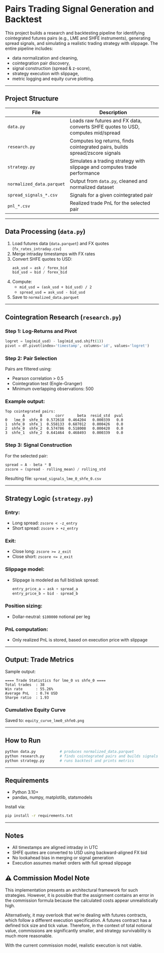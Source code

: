 
# Pairs Trading Signal Generation and Backtest

This project builds a research and backtesting pipeline for identifying cointegrated futures pairs (e.g., LME and SHFE instruments), generating spread signals, and simulating a realistic trading strategy with slippage. The entire pipeline includes:

- data normalization and cleaning,
- cointegration pair discovery,
- signal construction (spread & z-score),
- strategy execution with slippage,
- metric logging and equity curve plotting.

---

##  Project Structure

| File               | Description                                                                 |
|--------------------|-----------------------------------------------------------------------------|
| `data.py`          | Loads raw futures and FX data, converts SHFE quotes to USD, computes mid/spread |
| `research.py`      | Computes log returns, finds cointegrated pairs, builds spread/zscore signals  |
| `strategy.py`      | Simulates a trading strategy with slippage and computes trade performance     |
| `normalized_data.parquet` | Output from `data.py`, cleaned and normalized dataset                 |
| `spread_signals_*.csv`    | Signals for a given cointegrated pair                               |
| `pnl_*.csv`         | Realized trade PnL for the selected pair                                   |

---

## Data Processing (`data.py`)

1. Load futures data (`data.parquet`) and FX quotes (`fx_rates_intraday.csv`)
2. Merge intraday timestamps with FX rates
3. Convert SHFE quotes to USD:
   ```python
   ask_usd = ask / forex_bid
   bid_usd = bid / forex_bid
   ```
4. Compute:
   - `mid_usd = (ask_usd + bid_usd) / 2`
   - `spread_usd = ask_usd - bid_usd`
5. Save to `normalized_data.parquet`

---

##  Cointegration Research (`research.py`)

### Step 1: Log-Returns and Pivot

```python
logret = log(mid_usd) - log(mid_usd.shift(1))
pivot = df.pivot(index='timestamp', columns='id', values='logret')
```

### Step 2: Pair Selection

Pairs are filtered using:
- Pearson correlation > 0.5
- Cointegration test (Engle-Granger)
- Minimum overlapping observations: 500

### Example output:
```text
Top cointegrated pairs:
        A       B      corr      beta  resid_std  pval
0   lme_0  shfe_0  0.572618  0.464204   0.000339   0.0
1  shfe_0  shfe_1  0.558133  0.687012   0.000426   0.0
2  shfe_0  shfe_2  0.574786  0.518008   0.000420   0.0
3  shfe_1  shfe_2  0.641464  0.468493   0.000339   0.0
```

### Step 3: Signal Construction

For the selected pair:

```python
spread = A - beta * B
zscore = (spread - rolling_mean) / rolling_std
```

Resulting file: `spread_signals_lme_0_shfe_0.csv`

---

##  Strategy Logic (`strategy.py`)

### Entry:
- Long spread: `zscore < -z_entry`
- Short spread: `zscore > +z_entry`

### Exit:
- Close long: `zscore >= z_exit`
- Close short: `zscore <= z_exit`

### Slippage model:
- Slippage is modeled as full bid/ask spread:
  ```python
  entry_price_a = ask + spread_a
  entry_price_b = bid - spread_b
  ```

### Position sizing:
- Dollar-neutral: `$100000` notional per leg

### PnL computation:
- Only realized PnL is stored, based on execution price with slippage

---

##  Output: Trade Metrics

Sample output:
```
==== Trade Statistics for lme_0 vs shfe_0 ====
Total trades  : 38
Win rate      : 55.26%
Average PnL   : 0.74 USD
Sharpe ratio  : 1.93
```

### Cumulative Equity Curve

Saved to: `equity_curve_lme0_shfe0.png`

---

## How to Run

```bash
python data.py           # produces normalized_data.parquet
python research.py       # finds cointegrated pairs and builds signals
python strategy.py       # runs backtest and prints metrics
```

---

## Requirements

- Python 3.10+
- pandas, numpy, matplotlib, statsmodels

Install via:

```bash
pip install -r requirements.txt
```

---

##  Notes

- All timestamps are aligned intraday in UTC
- SHFE quotes are converted to USD using backward-aligned FX bid
- No lookahead bias in merging or signal generation
- Execution assumes market orders with full spread slippage

## ⚠️ Commission Model Note

This implementation presents an architectural framework for such strategies. However, it is possible that the assignment contains an error in the commission formula because the calculated costs appear unrealistically high.

Alternatively, it may overlook that we're dealing with futures contracts, which follow a different execution specification. A futures contract has a defined tick size and tick value. Therefore, in the context of total notional value, commissions are significantly smaller, and strategy survivability is much more reasonable.

With the current commission model, realistic execution is not viable.
